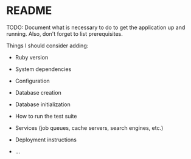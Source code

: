 # README

TODO: Document what is necessary to do to get the application up and running.
Also, don't forget to list prerequisites.

Things I should consider adding:

* Ruby version

* System dependencies

* Configuration

* Database creation

* Database initialization

* How to run the test suite

* Services (job queues, cache servers, search engines, etc.)

* Deployment instructions

* ...
